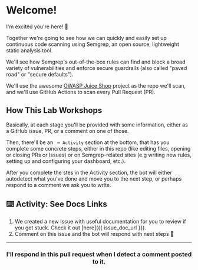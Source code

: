 # Welcome!

I'm excited you're here! 👋

Together we're going to see how we can quickly and easily set up continuous code scanning using Semgrep, an open source, lightweight static analysis tool.

We'll see how Semgrep's out-of-the-box rules can find and block a broad variety of vulnerabilities and enforce secure guardrails (also called "paved road" or "secure defaults").

We'll use the awesome [OWASP Juice Shop](https://github.com/bkimminich/juice-shop) project as the repo we'll scan, and we'll use GitHub Actions to scan every Pull Request (PR).

## How This Lab Workshops

Basically, at each stage you'll be provided with some information, either as a GitHub issue, PR, or a comment on one of those.

Then, there'll be an ` ⌨️ Activity` section at the bottom, that has you complete some concrete steps, either in this repo (like editing files, opening or closing PRs or Issues) or on Semgrep-related sites (e.g writing new rules, setting up and configuring your dashboard, etc.).

After you complete the stes in the Activity section, the bot will either autodetect what you've done and move you to the next step, or perhaps respond to a comment we ask you to write.

## ⌨️ Activity: See Docs Links

1. We created a new Issue with useful documentation for you to review if you get stuck. Check it out [here]({{ issue_doc_url }}).
2. Comment on this issue and the bot will respond with next steps 🚀

<hr>
<h3 align="center">I'll respond in this pull request when I detect a comment posted to it.</h3>

